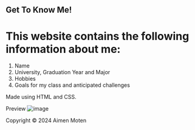 ## Get To Know Me!
# This website contains the following information about me:
1. Name
2. University, Graduation Year and Major
3. Hobbies
4. Goals for my class and anticipated challenges

Made using HTML and CSS.

Preview
![image](https://github.com/user-attachments/assets/649bc2bf-b7b5-4e25-9400-482043af61f8)



Copyright © 2024 Aimen Moten
